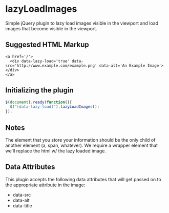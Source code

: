 # lazyLoadImages

Simple jQuery plugin to lazy load images visible in the viewport and load images that become visible in the viewport.

## Suggested HTML Markup

```no-highlight
<a href='/'>
  <div data-lazy-load='true' data-src='http://www.example.com/example.png' data-alt='An Example Image'></div>
</a>
```

## Initializing the plugin

```javascript
$(document).ready(function(){
  $("[data-lazy-load]").lazyLoadImages();
});
```

## Notes

The element that you store your information should be the only child of another element (a, span, whatever).  We require a wrapper element that we'll replace the html w/ the lazy loaded image.

## Data Attributes

This plugin accepts the following data attributes that will get passed on to the appropriate attribute in the image:

* data-src
* data-alt
* data-title
